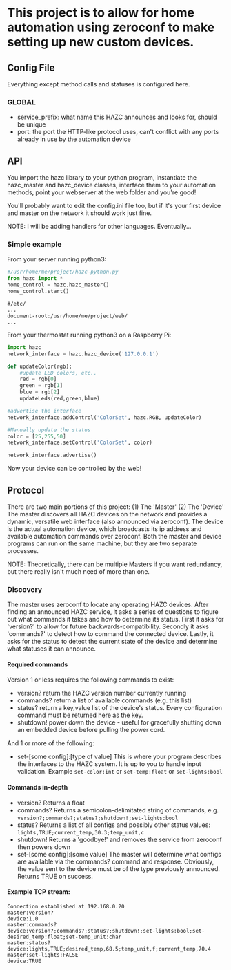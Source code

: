 # This project is to allow for home automation using zeroconf to make setting up new custom devices.

## Config File
Everything except method calls and statuses is configured here.

### GLOBAL
- service_prefix: what name this HAZC announces and looks for, should be unique
- port: the port the HTTP-like protocol uses, can't conflict with any ports already in use by the automation device

## API
You import the hazc library to your python program, instantiate the hazc_master and hazc_device classes, interface them to your automation methods, point your webserver at the web folder and you're good!

You'll probably want to edit the config.ini file too, but if it's your first device and master on the network it should work just fine.

NOTE: I will be adding handlers for other languages. Eventually...

### Simple example
From your server running python3:
```python
#/usr/home/me/project/hazc-python.py
from hazc import *
home_control = hazc.hazc_master()
home_control.start()
```

```text
#/etc/
...
document-root:/usr/home/me/project/web/
...
```

From your thermostat running python3 on a Raspberry Pi:
```python
import hazc
network_interface = hazc.hazc_device('127.0.0.1')

def updateColor(rgb):
	#update LED colors, etc..
	red = rgb[0]
	green = rgb[1]
	blue = rgb[2]
	updateLeds(red,green,blue)

#advertise the interface
network_interface.addControl('ColorSet', hazc.RGB, updateColor)

#Manually update the status
color = [25,255,50]
network_interface.setControl('ColorSet', color)

network_interface.advertise()
```
Now your device can be controlled by the web!

## Protocol
There are two main portions of this project:
(1) The 'Master'
(2) The 'Device'
The master discovers all HAZC devices on the network and provides a dynamic, versatile web interface (also announced via zeroconf). The device is the actual automation device, which broadcasts its ip address and available automation commands over zeroconf. Both the master and device programs can run on the same machine, but they are two separate processes.

NOTE: Theoretically, there can be multiple Masters if you want redundancy, but there really isn't much need of more than one.

### Discovery
The master uses zeroconf to locate any operating HAZC devices. After finding an announced HAZC service, it asks a series of questions to figure out what commands it takes and how to determine its status. 
First it asks for 'version?' to allow for future backwards-compatibility. Secondly it asks 'commands?' to detect how to command the connected device. Lastly, it asks for the status to detect the current state of the device and determine what statuses it can announce.

#### Required commands
Version 1 or less requires the following commands to exist:
- version? return the HAZC version number currently running
- commands? return a list of available commands (e.g. this list)
- status? return a key,value list of the device's status. Every configuration command must be returned here as the key.
- shutdown! power down the device - useful for gracefully shutting down an embedded device before pulling the power cord.

And 1 or more of the following:
- set-[some config]:[type of value] This is where your program describes the interfaces to the HAZC system. It is up to you to handle input validation. Example ```set-color:int``` or ```set-temp:float``` or ```set-lights:bool```

#### Commands in-depth
- version? Returns a float
- commands? Returns a semicolon-delimitated string of commands, e.g. ```version?;commands?;status?;shutdown!;set-lights:bool```
- status? Returns a list of all configs and possibly other status values: ```lights,TRUE;current_temp,30.3;temp_unit,c```
- shutdown! Returns a 'goodbye!' and removes the service from zeroconf then powers down
- set-[some config]:[some value] The master will determine what configs are available via the commands? command and response. Obviously, the value sent to the device must be of the type previously announced. Returns TRUE on success.

#### Example TCP stream:
```
Connection established at 192.168.0.20
master:version?
device:1.0
master:commands?
device:version?;commands?;status?;shutdown!;set-lights:bool;set-desired_temp:float;set-temp_unit:char
master:status?
device:lights,TRUE;desired_temp,68.5;temp_unit,f;current_temp,70.4
master:set-lights:FALSE
device:TRUE
```
